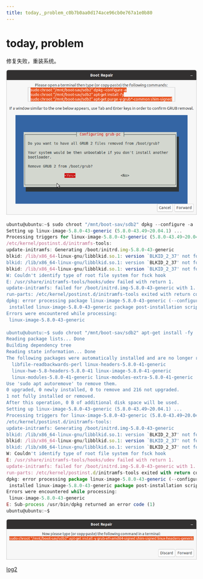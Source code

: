 ```yaml
---
title: today,_problem_c0b7b0aa0d174ace96cb0e767a1e0b80
---
```


# today, problem

修复失败，重装系统。

![today,%20problem%20c0b7b0aa0d174ace96cb0e767a1e0b80/Screenshot_from_2021-02-10_03-50-00.png](today,%20problem%20c0b7b0aa0d174ace96cb0e767a1e0b80/Screenshot_from_2021-02-10_03-50-00.png)

```jsx
ubuntu@ubuntu:~$ sudo chroot "/mnt/boot-sav/sdb2" dpkg --configure -a
Setting up linux-image-5.8.0-43-generic (5.8.0-43.49~20.04.1) ...
Processing triggers for linux-image-5.8.0-43-generic (5.8.0-43.49~20.04.1) ...
/etc/kernel/postinst.d/initramfs-tools:
update-initramfs: Generating /boot/initrd.img-5.8.0-43-generic
blkid: /lib/x86_64-linux-gnu/libblkid.so.1: version `BLKID_2_37' not found (required by blkid)
blkid: /lib/x86_64-linux-gnu/libblkid.so.1: version `BLKID_2_37' not found (required by blkid)
blkid: /lib/x86_64-linux-gnu/libblkid.so.1: version `BLKID_2_37' not found (required by blkid)
W: Couldn't identify type of root file system for fsck hook
E: /usr/share/initramfs-tools/hooks/udev failed with return 1.
update-initramfs: failed for /boot/initrd.img-5.8.0-43-generic with 1.
run-parts: /etc/kernel/postinst.d/initramfs-tools exited with return code 1
dpkg: error processing package linux-image-5.8.0-43-generic (--configure):
 installed linux-image-5.8.0-43-generic package post-installation script subprocess returned error exit status 1
Errors were encountered while processing:
 linux-image-5.8.0-43-generic

ubuntu@ubuntu:~$ sudo chroot "/mnt/boot-sav/sdb2" apt-get install -fy
Reading package lists... Done
Building dependency tree       
Reading state information... Done
The following packages were automatically installed and are no longer required:
  libfile-readbackwards-perl linux-headers-5.8.0-41-generic
  linux-hwe-5.8-headers-5.8.0-41 linux-image-5.8.0-41-generic
  linux-modules-5.8.0-41-generic linux-modules-extra-5.8.0-41-generic
Use 'sudo apt autoremove' to remove them.
0 upgraded, 0 newly installed, 0 to remove and 216 not upgraded.
1 not fully installed or removed.
After this operation, 0 B of additional disk space will be used.
Setting up linux-image-5.8.0-43-generic (5.8.0-43.49~20.04.1) ...
Processing triggers for linux-image-5.8.0-43-generic (5.8.0-43.49~20.04.1) ...
/etc/kernel/postinst.d/initramfs-tools:
update-initramfs: Generating /boot/initrd.img-5.8.0-43-generic
blkid: /lib/x86_64-linux-gnu/libblkid.so.1: version `BLKID_2_37' not found (required by blkid)
blkid: /lib/x86_64-linux-gnu/libblkid.so.1: version `BLKID_2_37' not found (required by blkid)
blkid: /lib/x86_64-linux-gnu/libblkid.so.1: version `BLKID_2_37' not found (required by blkid)
W: Couldn't identify type of root file system for fsck hook
E: /usr/share/initramfs-tools/hooks/udev failed with return 1.
update-initramfs: failed for /boot/initrd.img-5.8.0-43-generic with 1.
run-parts: /etc/kernel/postinst.d/initramfs-tools exited with return code 1
dpkg: error processing package linux-image-5.8.0-43-generic (--configure):
 installed linux-image-5.8.0-43-generic package post-installation script subprocess returned error exit status 1
Errors were encountered while processing:
 linux-image-5.8.0-43-generic
E: Sub-process /usr/bin/dpkg returned an error code (1)
ubuntu@ubuntu:~$
```

![today,%20problem%20c0b7b0aa0d174ace96cb0e767a1e0b80/Screenshot_from_2021-02-10_03-54-46.png](today,%20problem%20c0b7b0aa0d174ace96cb0e767a1e0b80/Screenshot_from_2021-02-10_03-54-46.png)

[](today,%20problem%20c0b7b0aa0d174ace96cb0e767a1e0b80/Untitled%2010979a5648504ae5bdf05708dd8df810.md)

[log2](today,%20problem%20c0b7b0aa0d174ace96cb0e767a1e0b80/log2%20c9f2ec801fb644a0960a384d0abef605.md)